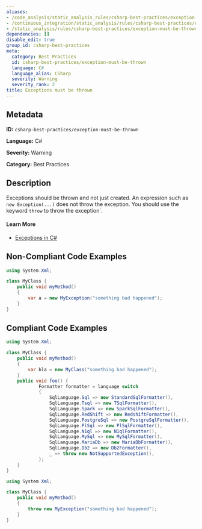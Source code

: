 ```yaml
---
aliases:
- /code_analysis/static_analysis_rules/csharp-best-practices/exception-must-be-thrown
- /continuous_integration/static_analysis/rules/csharp-best-practices/exception-must-be-thrown
- /static_analysis/rules/csharp-best-practices/exception-must-be-thrown
dependencies: []
disable_edit: true
group_id: csharp-best-practices
meta:
  category: Best Practices
  id: csharp-best-practices/exception-must-be-thrown
  language: C#
  language_alias: CSharp
  severity: Warning
  severity_rank: 2
title: Exceptions must be thrown
---
```

<!--  SOURCED FROM https://github.com/DataDog/datadog-static-analyzer-rule-docs -->


## Metadata
**ID:** `csharp-best-practices/exception-must-be-thrown`

**Language:** C#

**Severity:** Warning

**Category:** Best Practices

## Description
Exceptions should be thrown and not just created. An expression such as `new Exception(...)` does not throw the exception. You should use the keyword `throw` to throw the exception`.

#### Learn More

 - [Exceptions in C#](https://learn.microsoft.com/en-us/dotnet/api/system.exception?view=net-8.0)

## Non-Compliant Code Examples
```csharp
using System.Xml;

class MyClass {
    public void myMethod()
    {
        var a = new MyException("something bad happened");
    }
}

```

## Compliant Code Examples
```csharp
using System.Xml;

class MyClass {
    public void myMethod()
    {
        var bla = new MyClass("something bad happened");
    }
    public void foo() {
            Formatter formatter = language switch
            {
                SqlLanguage.Sql => new StandardSqlFormatter(),
                SqlLanguage.Tsql => new TSqlFormatter(),
                SqlLanguage.Spark => new SparkSqlFormatter(),
                SqlLanguage.RedShift => new RedshiftFormatter(),
                SqlLanguage.PostgreSql => new PostgreSqlFormatter(),
                SqlLanguage.PlSql => new PlSqlFormatter(),
                SqlLanguage.N1ql => new N1qlFormatter(),
                SqlLanguage.MySql => new MySqlFormatter(),
                SqlLanguage.MariaDb => new MariaDbFormatter(),
                SqlLanguage.Db2 => new Db2Formatter(),
                _ => throw new NotSupportedException(),
            };
    }
}

```

```csharp
using System.Xml;

class MyClass {
    public void myMethod()
    {
        throw new MyException("something bad happened");
    }
}

```
